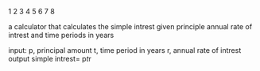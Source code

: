 1
2
3
4
5
6
7
8

a calculator that calculates the simple intrest given principle annual rate of intrest and time periods in years

input:
  p, principal amount
  t, time period in years
  r, annual rate of intrest
output
  simple intrest= p*t*r
